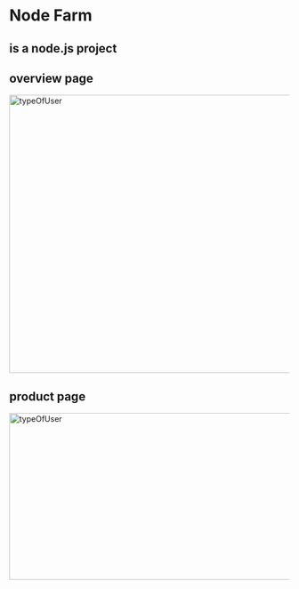 # Node Farm 
## is a node.js project 

## overview page
<img src="https://github.com/mohammadAlsaadi/node-farm/assets/118960271/43779c7f-b1d0-45c4-9b2d-d430f55a6dd9" alt="typeOfUser" width="620" height="500">


## product page


<img src="https://github.com/mohammadAlsaadi/node-farm/assets/118960271/09187069-c7bc-4d19-b9f5-b9c5860302e9" alt="typeOfUser" width="620" height="300">
